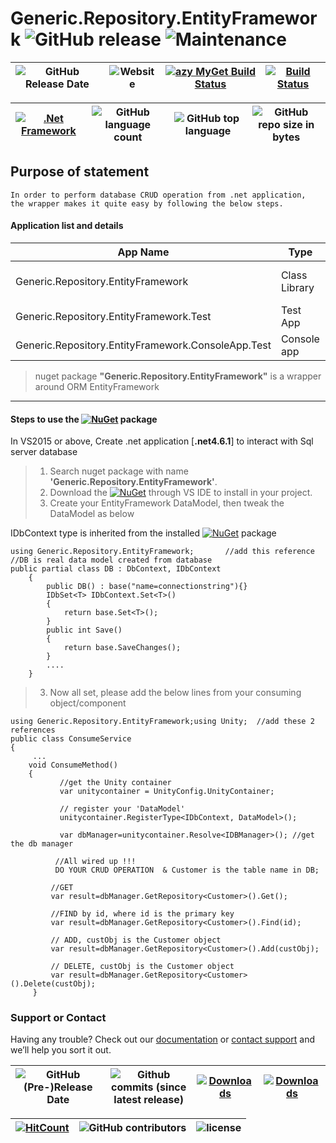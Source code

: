 # Generic.Repository.EntityFramework ![GitHub release](https://img.shields.io/github/release/ajeetx/Generic.Repository.EntityFramework.svg?style=for-the-badge) ![Maintenance](https://img.shields.io/maintenance/yes/2018.svg?style=for-the-badge)
| ![GitHub Release Date](https://img.shields.io/github/release-date/ajeetx/Generic.Repository.EntityFramework.svg?style=plastic) | ![Website](https://img.shields.io/website-stable-offline-green-red/http/ajeetx.github.io/Generic.Repository.EntityFramework.svg?label=status&style=plastic)| [![azy MyGet Build Status](https://www.myget.org/BuildSource/Badge/azy?identifier=2b65bd31-4a27-42f8-9d25-2615bbaaedae)](https://www.myget.org/)|[![Build Status](https://travis-ci.org/AJEETX/Generic.Repository.EntityFramework.png?branch=master&style=for-the-badge)](https://travis-ci.org/AJEETX/Generic.Repository.EntityFramework) 
|  --- | ---     | ---   | --- |

[![.Net Framework](https://img.shields.io/badge/DotNet-4.6.1-blue.svg?style=plastic)](https://www.microsoft.com/en-au/download/details.aspx?id=49981) | ![GitHub language count](https://img.shields.io/github/languages/count/ajeetx/Generic.Repository.EntityFramework.svg?style=plastic)| ![GitHub top language](https://img.shields.io/github/languages/top/ajeetx/Generic.Repository.EntityFramework.svg) |![GitHub repo size in bytes](https://img.shields.io/github/repo-size/ajeetx/Generic.Repository.EntityFramework.svg) 
| ---          | ---        | ---      | ---        | 



## Purpose of statement 
```
In order to perform database CRUD operation from .net application, 
the wrapper makes it quite easy by following the below steps.
```

#### Application list and details

| App Name| Type | Comments|
| --- | --- | --- |
| Generic.Repository.EntityFramework| Class Library | EntityFramework wrapping business logic|
| Generic.Repository.EntityFramework.Test| Test App |unit tests |
| Generic.Repository.EntityFramework.ConsoleApp.Test | Console app  |Test the wrapper project|

> nuget package **"Generic.Repository.EntityFramework"** is a wrapper around ORM  EntityFramework

<hr />

#### Steps to use the  [![NuGet](https://img.shields.io/nuget/v/Generic.Repository.EntityFramework.svg)](https://www.nuget.org/packages/Generic.Repository.EntityFramework) package 

 In VS2015 or above, Create .net application [**.net4.6.1**] to interact with Sql server database

 >  1. Search nuget package with name **'Generic.Repository.EntityFramework'**.
 >  2. Download the  [![NuGet](https://img.shields.io/nuget/v/Generic.Repository.EntityFramework.svg)](https://www.nuget.org/packages/Generic.Repository.EntityFramework)  through VS IDE  to install in your project.
>   2. Create your EntityFramework DataModel, then tweak the DataModel as below

IDbContext type is inherited from the installed   [![NuGet](https://img.shields.io/nuget/v/Generic.Repository.EntityFramework.svg)](https://www.nuget.org/packages/Generic.Repository.EntityFramework) package
```
using Generic.Repository.EntityFramework;       //add this reference
//DB is real data model created from database
public partial class DB : DbContext, IDbContext   
    { 
        public DB() : base("name=connectionstring"){} 
        IDbSet<T> IDbContext.Set<T>()
        {
            return base.Set<T>();
        }
        public int Save()
        {
            return base.SaveChanges();
        }
        ....
    }
```
>   3.	Now all set, please add the below lines from your consuming object/component

```
using Generic.Repository.EntityFramework;using Unity;  //add these 2 references
public class ConsumeService
{
     ...
    void ConsumeMethod()
    {
           //get the Unity container
           var unitycontainer = UnityConfig.UnityContainer;
     
           // register your 'DataModel'
           unitycontainer.RegisterType<IDbContext, DataModel>(); 
     
           var dbManager=unitycontainer.Resolve<IDBManager>(); //get the db manager
     
	      //All wired up !!!
          DO YOUR CRUD OPERATION  & Customer is the table name in DB; 
         
         //GET	
         var result=dbManager.GetRepository<Customer>().Get();  
       
         //FIND by id, where id is the primary key
	     var result=dbManager.GetRepository<Customer>().Find(id); 

         // ADD, custObj is the Customer object
	     var result=dbManager.GetRepository<Customer>().Add(custObj);

         // DELETE, custObj is the Customer object
	     var result=dbManager.GetRepository<Customer>().Delete(custObj);
     }
```

### Support or Contact

Having any trouble? Check out our [documentation](https://github.com/AJEETX/Generic.Repository.EntityFramework/blob/master/README.md) or [contact support](mailto:ajeetkumar@email.com) and we’ll help you sort it out.

|![GitHub (Pre-)Release Date](https://img.shields.io/github/release-date-pre/ajeetx/Generic.Repository.EntityFramework.svg?label=pre-release) | ![Github commits (since latest release)](https://img.shields.io/github/commits-since/ajeetx/Generic.Repository.EntityFramework/latest.svg)| [![Downloads](https://img.shields.io/nuget/dt/Generic.Repository.EntityFramework.svg?label=nuget-download&style=flat-square)](https://www.nuget.org/stats/packages/Generic.Repository.EntityFramework?groupby=Version) | [![Downloads](https://img.shields.io/myget/azy/dt/Generic.Repository.EntityFramework.svg?style=flat-square&label=myget-download)](https://www.myget.org/feed/azy/package/nuget/Generic.Repository.EntityFramework)|
| ---  | ---  | ---  | ---    |

 [![HitCount](http://hits.dwyl.io/ajeetx/Generic.Repository.EntityFramework/projects/1.svg)](http://hits.dwyl.io/ajeetx/Generic.Repository.EntityFramework/projects/1) | ![GitHub contributors](https://img.shields.io/github/contributors/ajeetx/Generic.Repository.EntityFramework.svg?style=plastic)|![license](https://img.shields.io/github/license/ajeetx/Generic.Repository.EntityFramework.svg?style=plastic)|
 | --- | --- | ---|
